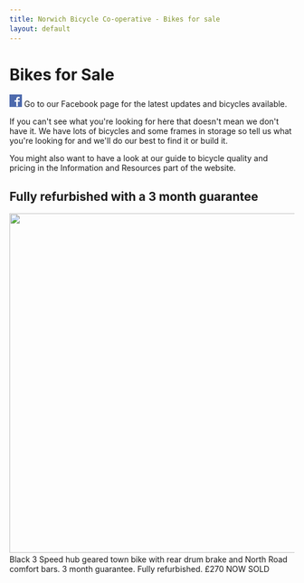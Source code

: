 ```yaml
---
title: Norwich Bicycle Co-operative - Bikes for sale
layout: default
---
```


Bikes for Sale
==============

[![Go to our Facebook page](/static/images/fb_logo.png)](https://www.facebook.com/drbikeatuea/photos/a.10159358552855370.1073741830.312671550369/10159358553260370/?type=3&theater) Go to our Facebook page for the latest updates and bicycles available.

If you can't see what you're looking for here that doesn't mean we don't have it. We have lots of bicycles and some frames in storage so tell us what you're looking for and we'll do our best to find it or build it.

You might also want to have a look at our guide to bicycle quality and pricing in the Information and Resources part of the website.

Fully refurbished with a 3 month guarantee
------------------------------------------
<img src="/static/images/IMG_20181130_092250[2].jpg" width="800" height="600" />
Black 3 Speed hub geared town bike with rear drum brake and North Road comfort bars. 3 month guarantee. Fully refurbished. £270 NOW SOLD

